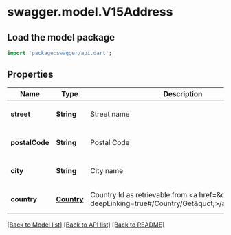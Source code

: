 # swagger.model.V15Address

## Load the model package
```dart
import 'package:swagger/api.dart';
```

## Properties
Name | Type | Description | Notes
------------ | ------------- | ------------- | -------------
**street** | **String** | Street name | [optional] [default to null]
**postalCode** | **String** | Postal Code | [optional] [default to null]
**city** | **String** | City name | [optional] [default to null]
**country** | [**Country**](Country.md) | Country Id as retrievable from &lt;a href&#x3D;\&quot;?deepLinking&#x3D;true#/Country/Get\&quot;&gt;/api/Country&lt;/a&gt; | [optional] [default to null]

[[Back to Model list]](../README.md#documentation-for-models) [[Back to API list]](../README.md#documentation-for-api-endpoints) [[Back to README]](../README.md)


